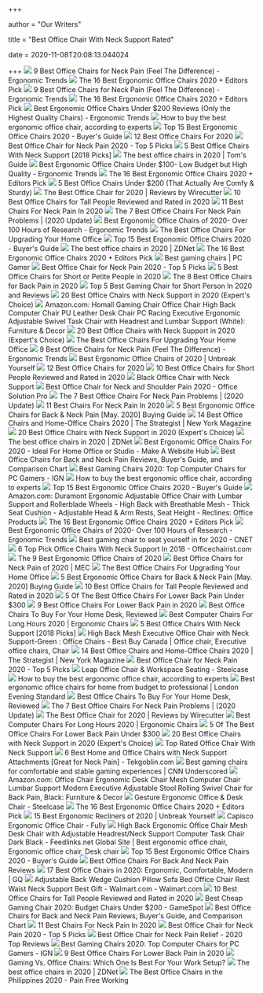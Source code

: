 +++
        
author = "Our Writers"
        
title = "Best Office Chair With Neck Support Rated"
        
date = 2020-11-08T20:08:13.044024
        
+++
[ ![](http://ergonomictrends.com/wp-content/uploads/2020/02/best-office-chairs-for-neck-pain.jpg)](http://ergonomictrends.com/wp-content/uploads/2020/02/best-office-chairs-for-neck-pain.jpg) 9 Best Office Chairs for Neck Pain (Feel The Difference) - Ergonomic Trends
[ ![](https://i.ytimg.com/vi/7YVTS6Yj4Co/maxresdefault.jpg)](https://i.ytimg.com/vi/7YVTS6Yj4Co/maxresdefault.jpg) The 16 Best Ergonomic Office Chairs 2020 + Editors Pick
[ ![](http://ergonomictrends.com/wp-content/uploads/2018/01/Duramont-Ergonomic-Office-Chair-review.jpg)](http://ergonomictrends.com/wp-content/uploads/2018/01/Duramont-Ergonomic-Office-Chair-review.jpg) 9 Best Office Chairs for Neck Pain (Feel The Difference) - Ergonomic Trends
[ ![](https://i.ytimg.com/vi/7YVTS6Yj4Co/hqdefault.jpg)](https://i.ytimg.com/vi/7YVTS6Yj4Co/hqdefault.jpg) The 16 Best Ergonomic Office Chairs 2020 + Editors Pick
[ ![](http://ergonomictrends.com/wp-content/uploads/2018/01/best-ergonomic-office-chairs-under-200.png)](http://ergonomictrends.com/wp-content/uploads/2018/01/best-ergonomic-office-chairs-under-200.png) Best Ergonomic Office Chairs Under $200 Reviews (Only the Highest Quality  Chairs) - Ergonomic Trends
[ ![](https://media2.s-nbcnews.com/j/newscms/2020_25/3390893/ergonomic-office-chairs-kr-2x1-tease-200618_38008296185ce90fd52b401caf79df24.nbcnews-fp-1024-512.jpg)](https://media2.s-nbcnews.com/j/newscms/2020_25/3390893/ergonomic-office-chairs-kr-2x1-tease-200618_38008296185ce90fd52b401caf79df24.nbcnews-fp-1024-512.jpg) How to buy the best ergonomic office chair, according to experts
[ ![](https://www.republiclab.com/wp-content/uploads/2017/08/best-ergonomic-office-chairs-thumbnail.jpg)](https://www.republiclab.com/wp-content/uploads/2017/08/best-ergonomic-office-chairs-thumbnail.jpg) Top 15 Best Ergonomic Office Chairs 2020 - Buyer's Guide
[ ![](https://www.btod.com/blog/wp-content/uploads/2019/10/best-office-chairs-2020-blog-header.jpg)](https://www.btod.com/blog/wp-content/uploads/2019/10/best-office-chairs-2020-blog-header.jpg) 12 Best Office Chairs For 2020
[ ![](https://chairinstitute.com/wp-content/uploads/2019/07/Best-Office-Chair-for-Neck-Pain-Steelcase-Leap-w_Headrest-Right-Main-Chair-Institute.jpg)](https://chairinstitute.com/wp-content/uploads/2019/07/Best-Office-Chair-for-Neck-Pain-Steelcase-Leap-w_Headrest-Right-Main-Chair-Institute.jpg) Best Office Chair for Neck Pain 2020 - Top 5 Picks
[ ![](https://bestofficechair.org/wp-content/uploads/2018/02/best-office-chair-with-neck-support.jpg)](https://bestofficechair.org/wp-content/uploads/2018/02/best-office-chair-with-neck-support.jpg) 5 Best Office Chairs With Neck Support [2018 Picks]
[ ![](https://cdn.mos.cms.futurecdn.net/chg3AGHkpwVFcZeK26TKuA-1200-80.jpg)](https://cdn.mos.cms.futurecdn.net/chg3AGHkpwVFcZeK26TKuA-1200-80.jpg) The best office chairs in 2020 | Tom's Guide
[ ![](http://ergonomictrends.com/wp-content/uploads/2018/04/best-ergonomic-office-chairs-under-100-reviews.jpg)](http://ergonomictrends.com/wp-content/uploads/2018/04/best-ergonomic-office-chairs-under-100-reviews.jpg) Best Ergonomic Office Chairs Under $100- Low Budget but High Quality -  Ergonomic Trends
[ ![](https://www.omnicoreagency.com/wp-content/uploads/2020/01/Balt-Butterfly-Executive-Chair-List.jpg)](https://www.omnicoreagency.com/wp-content/uploads/2020/01/Balt-Butterfly-Executive-Chair-List.jpg) The 16 Best Ergonomic Office Chairs 2020 + Editors Pick
[ ![](https://www.workwithpleasure.com/wp-content/uploads/2017/07/topsky-best-office-chair-review-e1501079627225.jpg)](https://www.workwithpleasure.com/wp-content/uploads/2017/07/topsky-best-office-chair-review-e1501079627225.jpg) 5 Best Office Chairs Under $200 (That Actually Are Comfy & Sturdy)
[ ![](https://cdn.thewirecutter.com/wp-content/media/2020/09/officechairs-2048px-9607.jpg?auto=webp&crop=1.91:1&width=1200)](https://cdn.thewirecutter.com/wp-content/media/2020/09/officechairs-2048px-9607.jpg?auto=webp&crop=1.91:1&width=1200) The Best Office Chair for 2020 | Reviews by Wirecutter
[ ![](https://www.theworkbuzz.com/wp-content/uploads/2020/02/best-office-chairs-for-tall-people.jpg)](https://www.theworkbuzz.com/wp-content/uploads/2020/02/best-office-chairs-for-tall-people.jpg) 10 Best Office Chairs for Tall People Reviewed and Rated in 2020
[ ![](https://cdn2.momjunction.com/wp-content/uploads/2020/06/Flash-Furniture-High-Back-Office-Chair-With-Adjustable.jpg.webp)](https://cdn2.momjunction.com/wp-content/uploads/2020/06/Flash-Furniture-High-Back-Office-Chair-With-Adjustable.jpg.webp) 11 Best Chairs For Neck Pain In 2020
[ ![](https://www.geekyoffices.com/wp-content/uploads/2019/12/The-Position-Of-Your-Head-And-Neck.jpg)](https://www.geekyoffices.com/wp-content/uploads/2019/12/The-Position-Of-Your-Head-And-Neck.jpg) The 7 Best Office Chairs For Neck Pain Problems | (2020 Update)
[ ![](http://ergonomictrends.com/wp-content/uploads/2018/06/OWLN-Mesh-Office-Chair-review.jpg)](http://ergonomictrends.com/wp-content/uploads/2018/06/OWLN-Mesh-Office-Chair-review.jpg) Best Ergonomic Office Chairs of 2020- Over 100 Hours of Research - Ergonomic  Trends
[ ![](https://specials-images.forbesimg.com/imageserve/5f203f62953761c471e7740d/960x0.jpg?fit=scale)](https://specials-images.forbesimg.com/imageserve/5f203f62953761c471e7740d/960x0.jpg?fit=scale) The Best Office Chairs For Upgrading Your Home Office
[ ![](https://www.republiclab.com/wp-content/uploads/2017/08/Leaders-Executive-Office-Chair.jpg)](https://www.republiclab.com/wp-content/uploads/2017/08/Leaders-Executive-Office-Chair.jpg) Top 15 Best Ergonomic Office Chairs 2020 - Buyer's Guide
[ ![](https://zdnet1.cbsistatic.com/hub/i/r/2020/01/17/8231e246-714d-44bf-8b5e-bebdd66c1d83/resize/1200xauto/75391abd8006a9010e69cc01a7ec043d/office-chair-6.jpg)](https://zdnet1.cbsistatic.com/hub/i/r/2020/01/17/8231e246-714d-44bf-8b5e-bebdd66c1d83/resize/1200xauto/75391abd8006a9010e69cc01a7ec043d/office-chair-6.jpg) The best office chairs in 2020 | ZDNet
[ ![](https://www.omnicoreagency.com/wp-content/uploads/2020/01/GM-Seating-Ergolux-Genuine-Leather-Executive-Hi-Swivel-Chair-List.jpg)](https://www.omnicoreagency.com/wp-content/uploads/2020/01/GM-Seating-Ergolux-Genuine-Leather-Executive-Hi-Swivel-Chair-List.jpg) The 16 Best Ergonomic Office Chairs 2020 + Editors Pick
[ ![](https://cdn.mos.cms.futurecdn.net/eTsGaLnVkpozHC9CqhA6dK.jpg)](https://cdn.mos.cms.futurecdn.net/eTsGaLnVkpozHC9CqhA6dK.jpg) Best gaming chairs | PC Gamer
[ ![](https://chairinstitute.com/wp-content/uploads/2019/07/Best-Office-Chair-for-Neck-Pain-Ergohuman-High-Back-Side-View-Chair-Institute.jpg)](https://chairinstitute.com/wp-content/uploads/2019/07/Best-Office-Chair-for-Neck-Pain-Ergohuman-High-Back-Side-View-Chair-Institute.jpg) Best Office Chair for Neck Pain 2020 - Top 5 Picks
[ ![](https://www.btod.com/blog/wp-content/uploads/2020/01/best-office-chairs-small-petite-blog-header.jpg)](https://www.btod.com/blog/wp-content/uploads/2020/01/best-office-chairs-small-petite-blog-header.jpg) 5 Best Office Chairs for Short or Petite People in 2020
[ ![](https://www.thebalancesmb.com/thmb/2RMN_-QhoNu1MdNb68tYsZQ1gp4=/640x360/smart/filters:no_upscale()/717tpSVhAvL._SL1001_-5b5f3e8a46e0fb0050e83f91.jpg)](https://www.thebalancesmb.com/thmb/2RMN_-QhoNu1MdNb68tYsZQ1gp4=/640x360/smart/filters:no_upscale()/717tpSVhAvL._SL1001_-5b5f3e8a46e0fb0050e83f91.jpg) The 8 Best Office Chairs for Back Pain in 2020
[ ![](https://images-na.ssl-images-amazon.com/images/I/51V5budxXHL._SL500_.jpg)](https://images-na.ssl-images-amazon.com/images/I/51V5budxXHL._SL500_.jpg) Top 5 Best Gaming Chair for Short Person In 2020 and Reviews
[ ![](https://thumbor.autonomous.ai/4QbMqLHe7BnRjVcOXmQ9_ZfVhak=/1600x900/filters:quality(100):format(webp)/https://cdn.autonomous.ai/static/upload/images/new_post/20-best-office-chairs-with-neck-support-in-2020-experts-choice-716.jpg)](https://thumbor.autonomous.ai/4QbMqLHe7BnRjVcOXmQ9_ZfVhak=/1600x900/filters:quality(100):format(webp)/https://cdn.autonomous.ai/static/upload/images/new_post/20-best-office-chairs-with-neck-support-in-2020-experts-choice-716.jpg) 20 Best Office Chairs with Neck Support in 2020 (Expert's Choice)
[ ![](https://m.media-amazon.com/images/I/61HEqHMkRhL._AC_SS350_.jpg)](https://m.media-amazon.com/images/I/61HEqHMkRhL._AC_SS350_.jpg) Amazon.com: Homall Gaming Chair Office Chair High Back Computer Chair PU  Leather Desk Chair PC Racing Executive Ergonomic Adjustable Swivel Task  Chair with Headrest and Lumbar Support (White): Furniture & Decor
[ ![](https://cdn.autonomous.ai/static/upload/images/common/upload/20201022/20-Best-Office-Chairs-with-Neck-Support-in-2020-Experts-Choice_26e26349afd.jpg)](https://cdn.autonomous.ai/static/upload/images/common/upload/20201022/20-Best-Office-Chairs-with-Neck-Support-in-2020-Experts-Choice_26e26349afd.jpg) 20 Best Office Chairs with Neck Support in 2020 (Expert's Choice)
[ ![](https://specials-images.forbesimg.com/imageserve/5eea485bdb3b680006a1e736/960x0.jpg?cropX1=0&cropX2=800&cropY1=233&cropY2=766)](https://specials-images.forbesimg.com/imageserve/5eea485bdb3b680006a1e736/960x0.jpg?cropX1=0&cropX2=800&cropY1=233&cropY2=766) The Best Office Chairs For Upgrading Your Home Office
[ ![](http://ergonomictrends.com/wp-content/uploads/2019/04/clatina-high-back-office-chair-review.jpg)](http://ergonomictrends.com/wp-content/uploads/2019/04/clatina-high-back-office-chair-review.jpg) 9 Best Office Chairs for Neck Pain (Feel The Difference) - Ergonomic Trends
[ ![](https://m.media-amazon.com/images/I/518YLQETYdL.jpg)](https://m.media-amazon.com/images/I/518YLQETYdL.jpg) Best Ergonomic Office Chairs of 2020 | Unbreak Yourself
[ ![](https://www.btod.com/blog/wp-content/uploads/2019/02/cxo.jpg)](https://www.btod.com/blog/wp-content/uploads/2019/02/cxo.jpg) 12 Best Office Chairs for 2020
[ ![](https://www.theworkbuzz.com/wp-content/uploads/2020/02/best-office-chair-for-short-person.jpg)](https://www.theworkbuzz.com/wp-content/uploads/2020/02/best-office-chair-for-short-person.jpg) 10 Best Office Chairs for Short People Reviewed and Rated in 2020
[ ![](https://www.easy2getfurniture.com/assets/images/UMFF1615.jpg)](https://www.easy2getfurniture.com/assets/images/UMFF1615.jpg) Black Office Chair with Neck Support
[ ![](https://officesolutionpro.com/wp-content/uploads/2020/03/Best-Office-Chair-for-Neck-and-Shoulder-Pain-02-officesolutionpro.com_.jpg?ezimgfmt=rs:340x348/rscb21/ng:webp/ngcb21)](https://officesolutionpro.com/wp-content/uploads/2020/03/Best-Office-Chair-for-Neck-and-Shoulder-Pain-02-officesolutionpro.com_.jpg?ezimgfmt=rs:340x348/rscb21/ng:webp/ngcb21) Best Office Chair for Neck and Shoulder Pain 2020 - Office Solution Pro
[ ![](https://www.geekyoffices.com/wp-content/uploads/2019/12/Best-Office-Chair-for-Neck-Pain-Issues.png)](https://www.geekyoffices.com/wp-content/uploads/2019/12/Best-Office-Chair-for-Neck-Pain-Issues.png) The 7 Best Office Chairs For Neck Pain Problems | (2020 Update)
[ ![](https://cdn2.momjunction.com/wp-content/uploads/2020/06/Best-Chairs-For-Neck-Pain1.jpg)](https://cdn2.momjunction.com/wp-content/uploads/2020/06/Best-Chairs-For-Neck-Pain1.jpg) 11 Best Chairs For Neck Pain In 2020
[ ![](https://www.bestforbackpain.com/wp-content/uploads/2018/08/Ergonomic-Office-Chairs.jpg)](https://www.bestforbackpain.com/wp-content/uploads/2018/08/Ergonomic-Office-Chairs.jpg) 5 Best Ergonomic Office Chairs for Back & Neck Pain [May. 2020] Buying Guide
[ ![](https://pyxis.nymag.com/v1/imgs/fdc/3a6/86a7075e3525ef1c07994401e3cd530a78-amazon-basics-exec-chair.rsquare.w600.jpg)](https://pyxis.nymag.com/v1/imgs/fdc/3a6/86a7075e3525ef1c07994401e3cd530a78-amazon-basics-exec-chair.rsquare.w600.jpg) 14 Best Office Chairs and Home-Office Chairs 2020 | The Strategist | New  York Magazine
[ ![](https://cdn.autonomous.ai/static/upload/images/common/upload/20201022/20-Best-Office-Chairs-with-Neck-Support-in-2020-Experts-Choice_17a27cfb6fa4.jpg)](https://cdn.autonomous.ai/static/upload/images/common/upload/20201022/20-Best-Office-Chairs-with-Neck-Support-in-2020-Experts-Choice_17a27cfb6fa4.jpg) 20 Best Office Chairs with Neck Support in 2020 (Expert's Choice)
[ ![](https://zdnet4.cbsistatic.com/hub/i/2020/01/17/c0ad1bc6-1ebd-44b4-a35b-3f8aae0e3b21/office-chair-4.jpg)](https://zdnet4.cbsistatic.com/hub/i/2020/01/17/c0ad1bc6-1ebd-44b4-a35b-3f8aae0e3b21/office-chair-4.jpg) The best office chairs in 2020 | ZDNet
[ ![](https://makeawebsitehub.com/wp-content/uploads/2017/03/416lXL6MLML.jpg)](https://makeawebsitehub.com/wp-content/uploads/2017/03/416lXL6MLML.jpg) Best Ergonomic Office Chairs For 2020 - Ideal For Home Office or Studio -  Make A Website Hub
[ ![](https://www.painawaydevices.com/wp-content/uploads/2018/10/AmazonBasics-High-Back-Executive-Chair.jpg)](https://www.painawaydevices.com/wp-content/uploads/2018/10/AmazonBasics-High-Back-Executive-Chair.jpg) Best Office Chairs for Back and Neck Pain Reviews, Buyer's Guide, and  Comparison Chart
[ ![](https://oyster.ignimgs.com/wordpress/stg.ign.com/2019/06/Titan-2.jpg)](https://oyster.ignimgs.com/wordpress/stg.ign.com/2019/06/Titan-2.jpg) Best Gaming Chairs 2020: Top Computer Chairs for PC Gamers - IGN
[ ![](https://media1.s-nbcnews.com/j/newscms/2020_25/3390781/saylchair-as1sa22pfn2bkbbbkbk3014-front-b2c-907x680-jpeg--5eeaa11f69fc0_562e2fab8e43dad3ee5bbc1d06ff3f74.fit-720w.jpg)](https://media1.s-nbcnews.com/j/newscms/2020_25/3390781/saylchair-as1sa22pfn2bkbbbkbk3014-front-b2c-907x680-jpeg--5eeaa11f69fc0_562e2fab8e43dad3ee5bbc1d06ff3f74.fit-720w.jpg) How to buy the best ergonomic office chair, according to experts
[ ![](https://www.republiclab.com/wp-content/uploads/2017/08/Ergohuman-chair-by-Eurotech.jpg)](https://www.republiclab.com/wp-content/uploads/2017/08/Ergohuman-chair-by-Eurotech.jpg) Top 15 Best Ergonomic Office Chairs 2020 - Buyer's Guide
[ ![](https://images-na.ssl-images-amazon.com/images/I/412ty72GsyL._SR600%2C315_PIWhiteStrip%2CBottomLeft%2C0%2C35_PIStarRatingFOURANDHALF%2CBottomLeft%2C360%2C-6_SR600%2C315_ZA2%252C532%2C445%2C290%2C400%2C400%2CAmazonEmberBold%2C12%2C4%2C0%2C0%2C5_SCLZZZZZZZ_FMpng_BG255%2C255%2C255.jpg)](https://images-na.ssl-images-amazon.com/images/I/412ty72GsyL._SR600%2C315_PIWhiteStrip%2CBottomLeft%2C0%2C35_PIStarRatingFOURANDHALF%2CBottomLeft%2C360%2C-6_SR600%2C315_ZA2%252C532%2C445%2C290%2C400%2C400%2CAmazonEmberBold%2C12%2C4%2C0%2C0%2C5_SCLZZZZZZZ_FMpng_BG255%2C255%2C255.jpg) Amazon.com: Duramont Ergonomic Adjustable Office Chair with Lumbar Support  and Rollerblade Wheels - High Back with Breathable Mesh - Thick Seat  Cushion - Adjustable Head & Arm Rests, Seat Height - Reclines: Office  Products
[ ![](https://www.omnicoreagency.com/wp-content/uploads/2020/01/Herman-Miller-Embody-Ergonomic-Office-Chair-List.jpg)](https://www.omnicoreagency.com/wp-content/uploads/2020/01/Herman-Miller-Embody-Ergonomic-Office-Chair-List.jpg) The 16 Best Ergonomic Office Chairs 2020 + Editors Pick
[ ![](http://ergonomictrends.com/wp-content/uploads/2019/01/X-Chair-X4-ergonomic-chair-review.jpg)](http://ergonomictrends.com/wp-content/uploads/2019/01/X-Chair-X4-ergonomic-chair-review.jpg) Best Ergonomic Office Chairs of 2020- Over 100 Hours of Research - Ergonomic  Trends
[ ![](https://cnet2.cbsistatic.com/img/OZqVv7-FZQ_0c6N2XUITVIbMpgo=/1200x675/2019/07/19/f6bba4b3-a9c8-4780-9a5f-3083a87fb16f/49-gaming-chairs.jpg)](https://cnet2.cbsistatic.com/img/OZqVv7-FZQ_0c6N2XUITVIbMpgo=/1200x675/2019/07/19/f6bba4b3-a9c8-4780-9a5f-3083a87fb16f/49-gaming-chairs.jpg) Best gaming chair to seat yourself in for 2020 - CNET
[ ![](https://officechairist.com/wp-content/uploads/2018/06/2-Coavas-Ergonomic-Mesh-Office-Chair-With-High-Back.jpg)](https://officechairist.com/wp-content/uploads/2018/06/2-Coavas-Ergonomic-Mesh-Office-Chair-With-High-Back.jpg) 6 Top Pick Office Chairs With Neck Support In 2018 - Officechairist.com
[ ![](https://www.thespruce.com/thmb/Jaw0WWmqQpaRFI_-NRAlG5n38jE=/900x0/filters:no_upscale():max_bytes(150000):strip_icc()/ScreenShot2019-06-11at11.37.40AM-e3c3909c6da94f0d90e0ec7ed8c58ed1.png)](https://www.thespruce.com/thmb/Jaw0WWmqQpaRFI_-NRAlG5n38jE=/900x0/filters:no_upscale():max_bytes(150000):strip_icc()/ScreenShot2019-06-11at11.37.40AM-e3c3909c6da94f0d90e0ec7ed8c58ed1.png) The 9 Best Ergonomic Office Chairs of 2020
[ ![](https://myergonomicchair.com/wp-content/uploads/2020/08/high-back-ergonomic-office-chair-with-headrest-e1598797958552.jpg)](https://myergonomicchair.com/wp-content/uploads/2020/08/high-back-ergonomic-office-chair-with-headrest-e1598797958552.jpg) Best Office Chairs for Neck Pain of 2020 | MEC
[ ![](https://specials-images.forbesimg.com/imageserve/5eea4a651b50250006e83c78/960x0.jpg?fit=scale)](https://specials-images.forbesimg.com/imageserve/5eea4a651b50250006e83c78/960x0.jpg?fit=scale) The Best Office Chairs For Upgrading Your Home Office
[ ![](https://www.bestforbackpain.com/wp-content/uploads/2018/08/Best-Ergonomic-Office-Chairs-for-Back-and-Neck-Pain.jpg)](https://www.bestforbackpain.com/wp-content/uploads/2018/08/Best-Ergonomic-Office-Chairs-for-Back-and-Neck-Pain.jpg) 5 Best Ergonomic Office Chairs for Back & Neck Pain [May. 2020] Buying Guide
[ ![](https://www.theworkbuzz.com/wp-content/uploads/2020/02/berlman-ergonomic-high-back-mesh-office-chairs.jpg)](https://www.theworkbuzz.com/wp-content/uploads/2020/02/berlman-ergonomic-high-back-mesh-office-chairs.jpg) 10 Best Office Chairs for Tall People Reviewed and Rated in 2020
[ ![](https://cdn.paindoctor.com/wp-content/uploads/2018/01/poly-bark-ergonomic-office-chair.jpg)](https://cdn.paindoctor.com/wp-content/uploads/2018/01/poly-bark-ergonomic-office-chair.jpg) 5 Of The Best Office Chairs For Lower Back Pain Under $300
[ ![](https://www.btod.com/blog/wp-content/uploads/2018/10/best-chairs-lower-back-support-1-ergohuman.jpg)](https://www.btod.com/blog/wp-content/uploads/2018/10/best-chairs-lower-back-support-1-ergohuman.jpg) 9 Best Office Chairs For Lower Back Pain in 2020
[ ![](https://www.refinery29.com/images/10122521.jpeg?format=webp&width=720&height=864&quality=85&crop=5%3A6)](https://www.refinery29.com/images/10122521.jpeg?format=webp&width=720&height=864&quality=85&crop=5%3A6) Best Office Chairs To Buy For Your Home Desk, Reviewed
[ ![](https://www.accessoriesadviser.com/wp-content/uploads/2020/02/Computer-Chair-10.png)](https://www.accessoriesadviser.com/wp-content/uploads/2020/02/Computer-Chair-10.png) Best Computer Chairs For Long Hours 2020 | Ergonomic Chairs
[ ![](https://bestofficechair.org/wp-content/uploads/2018/02/best-office-chair-for-neck-pain.jpg)](https://bestofficechair.org/wp-content/uploads/2018/02/best-office-chair-for-neck-pain.jpg) 5 Best Office Chairs With Neck Support [2018 Picks]
[ ![](https://i.pinimg.com/564x/93/a4/9f/93a49fc495a4e4555705a3a8af6711e0.jpg)](https://i.pinimg.com/564x/93/a4/9f/93a49fc495a4e4555705a3a8af6711e0.jpg) High Back Mesh Executive Office Chair with Neck Support-Green : Office  Chairs - Best Buy Canada | Office chair, Executive office chairs, Chair
[ ![](https://pyxis.nymag.com/v1/imgs/61a/801/c0310140bb4b4ded27a02d48d2ecc677ef.rdeep-vertical.w245.jpg)](https://pyxis.nymag.com/v1/imgs/61a/801/c0310140bb4b4ded27a02d48d2ecc677ef.rdeep-vertical.w245.jpg) 14 Best Office Chairs and Home-Office Chairs 2020 | The Strategist | New  York Magazine
[ ![](https://chairinstitute.com/wp-content/uploads/2019/08/Best_Office_Chair_for_Neck_Pain_chair_institute_fb.png)](https://chairinstitute.com/wp-content/uploads/2019/08/Best_Office_Chair_for_Neck_Pain_chair_institute_fb.png) Best Office Chair for Neck Pain 2020 - Top 5 Picks
[ ![](https://steelcase-res.cloudinary.com/image/upload/c_fill,dpr_auto,q_70,h_656,w_1166/v1590007512/www.steelcase.com/2020/05/20/20-0140282.jpg)](https://steelcase-res.cloudinary.com/image/upload/c_fill,dpr_auto,q_70,h_656,w_1166/v1590007512/www.steelcase.com/2020/05/20/20-0140282.jpg) Leap Office Chair & Workspace Seating - Steelcase
[ ![](https://media1.s-nbcnews.com/i/newscms/2020_25/3390795/516uj4ctiol-5eeaa5c4bc907_cb404b8ee795eea47e4f40bd9832ad04.jpg)](https://media1.s-nbcnews.com/i/newscms/2020_25/3390795/516uj4ctiol-5eeaa5c4bc907_cb404b8ee795eea47e4f40bd9832ad04.jpg) How to buy the best ergonomic office chair, according to experts
[ ![](https://static.standard.co.uk/s3fs-public/thumbnails/image/2020/06/19/10/office-chairs.jpg?w968)](https://static.standard.co.uk/s3fs-public/thumbnails/image/2020/06/19/10/office-chairs.jpg?w968) Best ergonomic office chairs for home from budget to professional | London  Evening Standard
[ ![](https://www.refinery29.com/images/10122243.png?format=webp&width=690&height=690&quality=85)](https://www.refinery29.com/images/10122243.png?format=webp&width=690&height=690&quality=85) Best Office Chairs To Buy For Your Home Desk, Reviewed
[ ![](https://www.geekyoffices.com/wp-content/uploads/2019/12/Steelcase-Leap-Desk-Chair-with-Headrest.jpg)](https://www.geekyoffices.com/wp-content/uploads/2019/12/Steelcase-Leap-Desk-Chair-with-Headrest.jpg) The 7 Best Office Chairs For Neck Pain Problems | (2020 Update)
[ ![](https://cdn.thewirecutter.com/wp-content/media/2020/09/officechairs-2048px-5976.jpg?auto=webp&quality=75&width=1024)](https://cdn.thewirecutter.com/wp-content/media/2020/09/officechairs-2048px-5976.jpg?auto=webp&quality=75&width=1024) The Best Office Chair for 2020 | Reviews by Wirecutter
[ ![](https://www.accessoriesadviser.com/wp-content/uploads/2020/02/Computer-Chair-1.png)](https://www.accessoriesadviser.com/wp-content/uploads/2020/02/Computer-Chair-1.png) Best Computer Chairs For Long Hours 2020 | Ergonomic Chairs
[ ![](https://cdn.paindoctor.com/wp-content/uploads/2018/01/topsky-office-chair.jpg)](https://cdn.paindoctor.com/wp-content/uploads/2018/01/topsky-office-chair.jpg) 5 Of The Best Office Chairs For Lower Back Pain Under $300
[ ![](https://cdn.autonomous.ai/static/upload/images/common/upload/20201022/20-Best-Office-Chairs-with-Neck-Support-in-2020-Experts-Choice_63a5bbf8105.jpg)](https://cdn.autonomous.ai/static/upload/images/common/upload/20201022/20-Best-Office-Chairs-with-Neck-Support-in-2020-Experts-Choice_63a5bbf8105.jpg) 20 Best Office Chairs with Neck Support in 2020 (Expert's Choice)
[ ![](http://www.heavydutyofficechairsguide.com/wp-content/uploads/2015/05/computer-chair-with-neck-support.png)](http://www.heavydutyofficechairsguide.com/wp-content/uploads/2015/05/computer-chair-with-neck-support.png) Top Rated Office Chair With Neck Support
[ ![](https://i1.wp.com/www.tekgoblin.com/wp-content/uploads/2020/10/Untitled-design-10-1.png)](https://i1.wp.com/www.tekgoblin.com/wp-content/uploads/2020/10/Untitled-design-10-1.png) 6 Best Home and Office Chairs with Neck Support Attachments [Great for Neck  Pain] - Tekgoblin.com
[ ![](https://cdn.cnn.com/cnnnext/dam/assets/190304111546-01---nokaxus-gaming-chair-high-back-ergonomic-racing-seat-live-video.jpg)](https://cdn.cnn.com/cnnnext/dam/assets/190304111546-01---nokaxus-gaming-chair-high-back-ergonomic-racing-seat-live-video.jpg) Best gaming chairs for comfortable and stable gaming experiences | CNN  Underscored
[ ![](https://images-na.ssl-images-amazon.com/images/I/61v2Wcz3VpL._AC_SX522_.jpg)](https://images-na.ssl-images-amazon.com/images/I/61v2Wcz3VpL._AC_SX522_.jpg) Amazon.com: Office Chair Ergonomic Desk Chair Mesh Computer Chair Lumbar  Support Modern Executive Adjustable Stool Rolling Swivel Chair for Back Pain,  Black: Furniture & Decor
[ ![](https://steelcase-res.cloudinary.com/image/upload/c_fill,dpr_auto,q_70,h_656,w_1166/v1590006825/www.steelcase.com/2020/05/20/20-0140276.jpg)](https://steelcase-res.cloudinary.com/image/upload/c_fill,dpr_auto,q_70,h_656,w_1166/v1590006825/www.steelcase.com/2020/05/20/20-0140276.jpg) Gesture Ergonomic Office & Desk Chair - Steelcase
[ ![](https://www.omnicoreagency.com/wp-content/uploads/2020/01/Viva-Office-Mesh-High-Back-Chair-List.jpg)](https://www.omnicoreagency.com/wp-content/uploads/2020/01/Viva-Office-Mesh-High-Back-Chair-List.jpg) The 16 Best Ergonomic Office Chairs 2020 + Editors Pick
[ ![](https://m.media-amazon.com/images/I/317XGygA9rL.jpg)](https://m.media-amazon.com/images/I/317XGygA9rL.jpg) 15 Best Ergonomic Recliners of 2020 | Unbreak Yourself
[ ![](https://www.fully.com/media/catalog/product/cache/98207abf3b475baeffaf823b5f6edc92/f/u/fully-capisco-chair-era-slate-black-bg-01_1.jpg)](https://www.fully.com/media/catalog/product/cache/98207abf3b475baeffaf823b5f6edc92/f/u/fully-capisco-chair-era-slate-black-bg-01_1.jpg) Capisco Ergonomic Office Chair - Fully
[ ![](https://i.pinimg.com/474x/4d/79/cd/4d79cda3ac162dde72794e66209f0aa7.jpg)](https://i.pinimg.com/474x/4d/79/cd/4d79cda3ac162dde72794e66209f0aa7.jpg) High Back Ergonomic Office Chair Mesh Desk Chair with Adjustable Headrest/Neck  Support Computer Task Chair Dark Black - Feedlinks.net Global Site | Best  ergonomic office chair, Ergonomic office chair, Desk chair
[ ![](https://www.republiclab.com/wp-content/uploads/2017/08/The-walker-Adjustable-Office-Chair.jpg)](https://www.republiclab.com/wp-content/uploads/2017/08/The-walker-Adjustable-Office-Chair.jpg) Top 15 Best Ergonomic Office Chairs 2020 - Buyer's Guide
[ ![](http://review10s.com/wp-content/uploads/2017/04/ergohuman-high-back-swivel-chair-with-headrest.jpg)](http://review10s.com/wp-content/uploads/2017/04/ergohuman-high-back-swivel-chair-with-headrest.jpg) Best Office Chairs For Back And Neck Pain Reviews
[ ![](https://media.gq.com/photos/5f12159f97f256cb0f19314c/master/pass/chairs-v4.jpg)](https://media.gq.com/photos/5f12159f97f256cb0f19314c/master/pass/chairs-v4.jpg) 17 Best Office Chairs in 2020: Ergonomic, Comfortable, Modern | GQ
[ ![](https://i5.walmartimages.com/asr/1b6c2527-4bbe-452b-ae8f-f56ca239d972_1.f2153a04aaeba46aba0fe88ef1aab613.jpeg)](https://i5.walmartimages.com/asr/1b6c2527-4bbe-452b-ae8f-f56ca239d972_1.f2153a04aaeba46aba0fe88ef1aab613.jpeg) Adjustable Back Wedge Cushion Pillow Sofa Bed Office Chair Rest Waist Neck  Support Best Gift - Walmart.com - Walmart.com
[ ![](https://www.theworkbuzz.com/wp-content/uploads/2020/02/reficcer-high-back-leather-office-chairs.jpg)](https://www.theworkbuzz.com/wp-content/uploads/2020/02/reficcer-high-back-leather-office-chairs.jpg) 10 Best Office Chairs for Tall People Reviewed and Rated in 2020
[ ![](https://gamespot1.cbsistatic.com/uploads/scale_landscape/1595/15950357/3661022-gaming%20chairs.jpg)](https://gamespot1.cbsistatic.com/uploads/scale_landscape/1595/15950357/3661022-gaming%20chairs.jpg) Best Cheap Gaming Chair 2020: Budget Chairs Under $200 - GameSpot
[ ![](https://www.painawaydevices.com/wp-content/uploads/2018/10/TOPSKY-Mesh-Computer-Office-Chair-With-Headrest-1.jpg)](https://www.painawaydevices.com/wp-content/uploads/2018/10/TOPSKY-Mesh-Computer-Office-Chair-With-Headrest-1.jpg) Best Office Chairs for Back and Neck Pain Reviews, Buyer's Guide, and  Comparison Chart
[ ![](https://cdn2.momjunction.com/wp-content/uploads/2020/06/Berlman-Ergonomic-High-Back-Mesh.jpg.webp)](https://cdn2.momjunction.com/wp-content/uploads/2020/06/Berlman-Ergonomic-High-Back-Mesh.jpg.webp) 11 Best Chairs For Neck Pain In 2020
[ ![](https://chairinstitute.com/wp-content/uploads/2019/07/Best-Office-Chair-for-Neck-Pain-Freedom-Chair-by-Humanscale-Office-Decoration-Chair-Institute.jpg)](https://chairinstitute.com/wp-content/uploads/2019/07/Best-Office-Chair-for-Neck-Pain-Freedom-Chair-by-Humanscale-Office-Decoration-Chair-Institute.jpg) Best Office Chair for Neck Pain 2020 - Top 5 Picks
[ ![](https://bestratedofficechair.com/wp-content/uploads/2020/09/best-office-chairs-for-neck-pain-300x205.jpg)](https://bestratedofficechair.com/wp-content/uploads/2020/09/best-office-chairs-for-neck-pain-300x205.jpg) Best Office Chair for Neck Pain Relief - 2020 Top Reviews
[ ![](https://assets-prd.ignimgs.com/2020/06/03/9-1591197578657.jpg)](https://assets-prd.ignimgs.com/2020/06/03/9-1591197578657.jpg) Best Gaming Chairs 2020: Top Computer Chairs for PC Gamers - IGN
[ ![](https://www.btod.com/blog/wp-content/uploads/2019/11/9-best-office-chairs-lower-back-pain-blog-header-1.jpg)](https://www.btod.com/blog/wp-content/uploads/2019/11/9-best-office-chairs-lower-back-pain-blog-header-1.jpg) 9 Best Office Chairs For Lower Back Pain in 2020
[ ![](https://thumbor.forbes.com/thumbor/fit-in/1200x0/filters%3Aformat%28jpg%29/https%3A%2F%2Fspecials-images.forbesimg.com%2Fimageserve%2F5e8e572c93ef920006d3a192%2F0x0.jpg)](https://thumbor.forbes.com/thumbor/fit-in/1200x0/filters%3Aformat%28jpg%29/https%3A%2F%2Fspecials-images.forbesimg.com%2Fimageserve%2F5e8e572c93ef920006d3a192%2F0x0.jpg) Gaming Vs. Office Chairs: Which One Is Best For Your Work Setup?
[ ![](https://zdnet2.cbsistatic.com/hub/i/2020/01/17/5a3e28b6-25e0-42f9-841a-c92fd9e577c3/office-chair-5.jpg)](https://zdnet2.cbsistatic.com/hub/i/2020/01/17/5a3e28b6-25e0-42f9-841a-c92fd9e577c3/office-chair-5.jpg) The best office chairs in 2020 | ZDNet
[ ![](https://nitrocdn.com/PBUPfwKmLzomemRunagDJMJnJODlTaii/assets/static/optimized/rev-7b76adc/wp-content/uploads/2020/04/41bqGd6N-HL-300x300.jpg)](https://nitrocdn.com/PBUPfwKmLzomemRunagDJMJnJODlTaii/assets/static/optimized/rev-7b76adc/wp-content/uploads/2020/04/41bqGd6N-HL-300x300.jpg) The Best Office Chairs in the Philippines 2020 - Pain Free Working
